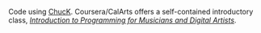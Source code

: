 Code using [ChucK](http://chuck.cs.princeton.edu/).
Coursera/CalArts offers a self-contained introductory class, [_Introduction to Programming for Musicians and Digital Artists_](https://www.coursera.org/course/chuck101).
